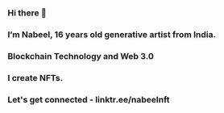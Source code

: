 ### Hi there 👋

### I’m Nabeel, 16 years old generative artist from India.

### Blockchain Technology and Web 3.0

### I create NFTs.

### Let's get connected - linktr.ee/nabeelnft
